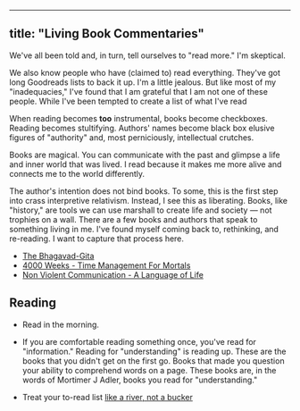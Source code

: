 
---
title: "Living Book Commentaries"
---
We've all been told and, in turn, tell ourselves to "read more." I'm skeptical. 

We also know people who have (claimed to) read everything. They've got long Goodreads lists to back it up. I'm a little jealous. But like most of my "inadequacies," I've found that I am grateful that I am not one of these people.  While I've been tempted to create a list of what I've read 

When reading becomes **too** instrumental, books become checkboxes. Reading becomes stultifying. Authors' names become black box elusive figures of "authority" and, most perniciously, intellectual crutches. 

Books are magical. You can communicate with the past and glimpse a life and inner world that was lived. I read because it makes me more alive and connects me to the world differently. 

The author's intention does not bind books. To some, this is the first step into crass interpretive relativism. Instead, I see this as liberating. Books, like "history," are tools we can use marshall to create life and society — not trophies on a wall. There are a few books and authors that speak to something  living in me. I've found myself coming back to, rethinking, and re-reading. I want to capture that process here.

* [The Bhagavad-Gita](digital-garden/Reading%20&%20Books/Living%20Book%20Commentaries/The%20Bhagavad-Gita.md)
* [4000 Weeks - Time Management For Mortals](digital-garden/Reading%20&%20Books/Living%20Book%20Commentaries/4000%20Weeks%20-%20Time%20Management%20For%20Mortals.md)
* [Non Violent Communication - A Language of Life](digital-garden/Reading%20&%20Books/Living%20Book%20Commentaries/Non%20Violent%20Communication%20-%20A%20Language%20of%20Life.md)


## Reading 
- Read in the morning. 
- If you are comfortable reading something once, you've read for "information." Reading for "understanding" is reading up. These are the books that you didn't get on the first go. Books that made you question your ability to comprehend words on a page. These books are, in the words of Mortimer J Adler, books you read for "understanding."

- Treat your to-read list [like a river, not a bucker](https://www.oliverburkeman.com/river) 

